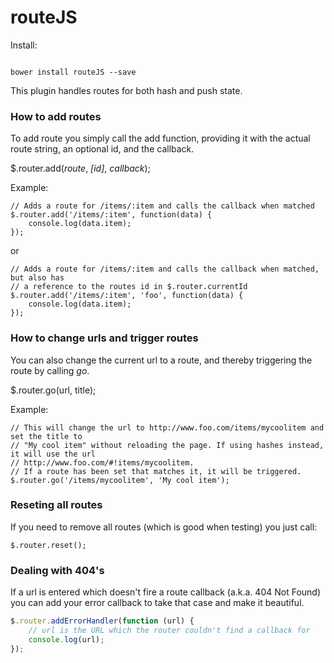# routeJS

Install:

```Console

bower install routeJS --save

```


This plugin handles routes for both hash and push state.

### How to add routes

To add route you simply call the add function, providing it with the actual route string, an optional id, and the callback. 

$.router.add(*route*, *[id]*, *callback*);
	
Example:

	// Adds a route for /items/:item and calls the callback when matched
	$.router.add('/items/:item', function(data) {
		console.log(data.item);
	});

or

	// Adds a route for /items/:item and calls the callback when matched, but also has
	// a reference to the routes id in $.router.currentId
	$.router.add('/items/:item', 'foo', function(data) {
		console.log(data.item);
	});

### How to change urls and trigger routes
You can also change the current url to a route, and thereby triggering the route by calling *go*.

$.router.go(url, title);

Example:
	
	// This will change the url to http://www.foo.com/items/mycoolitem and set the title to
	// "My cool item" without reloading the page. If using hashes instead, it will use the url
	// http://www.foo.com/#!items/mycoolitem.
	// If a route has been set that matches it, it will be triggered.
	$.router.go('/items/mycoolitem', 'My cool item');
	
### Reseting all routes

If you need to remove all routes (which is good when testing) you just call:

`$.router.reset();`

### Dealing with 404's

If a url is entered which doesn't fire a route callback (a.k.a. 404 Not Found) you can add your error callback to take that case and make it beautiful.

```js
$.router.addErrorHandler(function (url) {
	// url is the URL which the router couldn't find a callback for
	console.log(url);
});
```